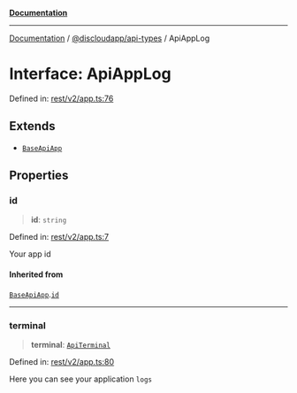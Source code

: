[**Documentation**](../../../README.md)

***

[Documentation](../../../packages.md) / [@discloudapp/api-types](../README.md) / ApiAppLog

# Interface: ApiAppLog

Defined in: [rest/v2/app.ts:76](https://github.com/discloud/discloud.app/blob/1e4ce40911bd2c25d95ae21441839a6f9ec7c445/packages/api-types/rest/v2/app.ts#L76)

## Extends

- [`BaseApiApp`](BaseApiApp.md)

## Properties

### id

> **id**: `string`

Defined in: [rest/v2/app.ts:7](https://github.com/discloud/discloud.app/blob/1e4ce40911bd2c25d95ae21441839a6f9ec7c445/packages/api-types/rest/v2/app.ts#L7)

Your app id

#### Inherited from

[`BaseApiApp`](BaseApiApp.md).[`id`](BaseApiApp.md#id)

***

### terminal

> **terminal**: [`ApiTerminal`](ApiTerminal.md)

Defined in: [rest/v2/app.ts:80](https://github.com/discloud/discloud.app/blob/1e4ce40911bd2c25d95ae21441839a6f9ec7c445/packages/api-types/rest/v2/app.ts#L80)

Here you can see your application `logs`
